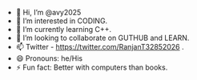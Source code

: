 - 👋 Hi, I’m @avy2025
- 👀 I’m interested in CODING.
- 🌱 I’m currently learning C++.
- 💞️ I’m looking to collaborate on GUTHUB and LEARN.
- 📫 Twitter - https://twitter.com/RanjanT32852026 .
- 😄 Pronouns: he/His
- ⚡ Fun fact: Better with computers than books.

<!---
avy2025/avy2025 is a ✨ special ✨ repository because its `README.md` (this file) appears on your GitHub profile.
You can click the Preview link to take a look at your changes.
--->
